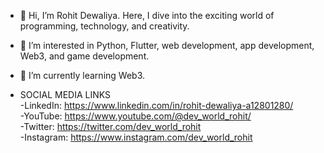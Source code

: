 - 👋 Hi, I’m Rohit Dewaliya. Here, I dive into the exciting world of programming, technology, and creativity.
- 👀 I’m interested in Python, Flutter, web development, app development, Web3, and game development.
- 🌱 I’m currently learning Web3.

- SOCIAL MEDIA LINKS <br>
  -LinkedIn: https://www.linkedin.com/in/rohit-dewaliya-a12801280/ <br>
  -YouTube: https://www.youtube.com/@dev_world_rohit/ <br>
  -Twitter: https://twitter.com/dev_world_rohit <br>
  -Instagram: https://www.instagram.com/dev_world_rohit <br>
